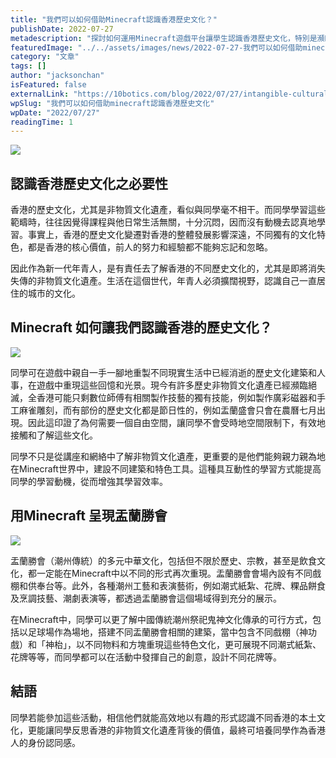 ```yaml
---
title: "我們可以如何借助Minecraft認識香港歷史文化？"
publishDate: 2022-07-27
metadescription: "探討如何運用Minecraft遊戲平台讓學生認識香港歷史文化，特別是瀕臨絕滅的非物質文化遺產，通過互動式學習提高學習動機，培養香港人身份認同感。"
featuredImage: "../../assets/images/news/2022-07-27-我們可以如何借助minecraft認識香港歷史文化/image1.png"
category: "文章"
tags: []
author: "jacksonchan"
isFeatured: false
externalLink: "https://10botics.com/blog/2022/07/27/intangible-cultural-heritage/"
wpSlug: "我們可以如何借助minecraft認識香港歷史文化"
wpDate: "2022/07/27"
readingTime: 1
---
```


![](https://staging.10botics.com/wp-content/uploads/2022/07/Fire-Dragon-Master-Fai-Gor-shares-his-tale-of-being-a-Tai-Hang-boy-Hong-Kong-Free-Press-HKFP.jpeg)

## 認識香港歷史文化之必要性

香港的歷史文化，尤其是非物質文化遺產，看似與同學毫不相干。而同學學習這些範疇時，往往因覺得課程與他日常生活無關，十分沉悶，因而沒有動機去認真地學習。事實上，香港的歷史文化變遷對香港的整體發展影響深遠，不同獨有的文化特色，都是香港的核心價值，前人的努力和經驗都不能夠忘記和忽略。

因此作為新一代年青人，是有責任去了解香港的不同歷史文化的，尤其是即將消失失傳的非物質文化遺產。生活在這個世代，年青人必須擴闊視野，認識自己一直居住的城市的文化。

## Minecraft 如何讓我們認識香港的歷史文化？

![](https://staging.10botics.com/wp-content/uploads/2023/08/fe23e0df604c5527c745fc21aa084aad.png)

同學可在遊戲中親自一手一腳地重製不同現實生活中已經消逝的歷史文化建築和人事，在遊戲中重現這些回憶和光景。現今有許多歷史非物質文化遺產已經瀕臨絕滅，全香港可能只剩數位師傅有相關製作技藝的獨有技能，例如製作廣彩磁器和手工麻雀雕刻，而有部份的歷史文化都是節日性的，例如盂蘭盛會只會在農曆七月出現。因此這印證了為何需要一個自由空間，讓同學不會受時地空間限制下，有效地接觸和了解這些文化。

同學不只是從講座和網絡中了解非物質文化遺產，更重要的是他們能夠親力親為地在Minecraft世界中，建設不同建築和特色工具。這種具互動性的學習方式能提高同學的學習動機，從而增強其學習效率。

## 用Minecraft 呈現盂蘭勝會

![](https://staging.10botics.com/wp-content/uploads/2023/08/6b59ac93287d2d65721c19d8d6c08af8-1024x640.png)

盂蘭勝會（潮州傳統）的多元中華文化，包括但不限於歷史、宗教，甚至是飲食文化，都一定能在Minecraft中以不同的形式再次重現。盂蘭勝會會場內設有不同戲棚和供奉台等。此外，各種潮州工藝和表演藝術，例如潮式紙紮、花牌、粿品餅食及烹調技藝、潮劇表演等，都透過盂蘭勝會這個場域得到充分的展示。

在Minecraft中，同學可以更了解中國傳統潮州祭祀鬼神文化傳承的可行方式，包括以足球場作為場地，搭建不同盂蘭勝會相關的建築，當中包含不同戲棚（神功戲）和「神枱」，以不同物料和方塊重現這些特色文化，更可展現不同潮式紙紮、花牌等等，而同學都可以在活動中發揮自己的創意，設計不同花牌等。

## 結語

同學若能參加這些活動，相信他們就能高效地以有趣的形式認識不同香港的本土文化，更能讓同學反思香港的非物質文化遺產背後的價值，最終可培養同學作為香港人的身份認同感。